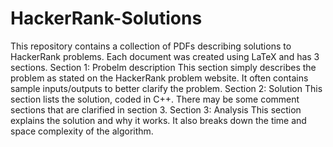 # HackerRank-Solutions

This repository contains a collection of PDFs describing solutions to HackerRank problems. Each document was created using LaTeX and has 3 sections.
Section 1: Probelm description
  This section simply describes the problem as stated on the HackerRank problem website. It often contains sample inputs/outputs to better clarify the problem.
Section 2: Solution
  This section lists the solution, coded in C++. There may be some comment sections that are clarified in section 3.
Section 3: Analysis
  This section explains the solution and why it works. It also breaks down the time and space complexity of the algorithm.
